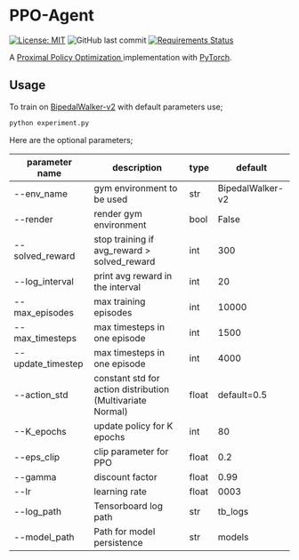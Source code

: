 # PPO-Agent

[![License: MIT](https://img.shields.io/badge/License-MIT-yellow.svg)](https://opensource.org/licenses/MIT)
![GitHub last commit](https://img.shields.io/github/last-commit/cenkcorapci/ppo-agent)
[![Requirements Status](https://requires.io/github/cenkcorapci/ppo-agent/requirements.svg?branch=master)](https://requires.io/github/cenkcorapci/ppo-agent/requirements/?branch=master)

A [Proximal Policy Optimization ](https://arxiv.org/abs/1707.06347)
 implementation with [PyTorch](https://pytorch.org).
 
## Usage
To train on [BipedalWalker-v2](https://gym.openai.com/envs/BipedalWalker-v2/) with default parameters use;
```bash
python experiment.py
```
Here are the optional parameters;

|parameter name| description|type|default|
|----|---|---|----|
|--env_name|gym environment to be used|str|BipedalWalker-v2|
|--render|render gym environment|bool|False|
|--solved_reward|stop training if avg_reward > solved_reward|int|300|
|--log_interval|print avg reward in the interval|int|20|
|--max_episodes|max training episodes|int|10000|
|--max_timesteps|max timesteps in one episode|int|1500|
|--update_timestep|max timesteps in one episode|int|4000|
|--action_std|constant std for action distribution (Multivariate Normal)|float|default=0.5|
|--K_epochs|update policy for K epochs|int|80|
|--eps_clip|clip parameter for PPO|float|0.2|
|--gamma|discount factor|float|0.99|
|--lr|learning rate|float|0003|
|--log_path|Tensorboard log path|str|tb_logs|
|--model_path|Path for model persistence | str| models|
